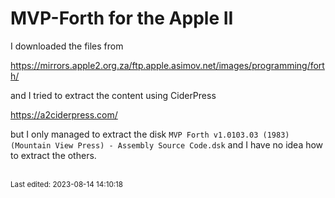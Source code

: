 # MVP-Forth for the Apple II

I downloaded the files from

<https://mirrors.apple2.org.za/ftp.apple.asimov.net/images/programming/forth/>

and I tried to extract the content using CiderPress

<https://a2ciderpress.com/>

but I only managed to extract the disk `MVP Forth v1.0103.03 (1983)(Mountain View Press) - Assembly Source Code.dsk` and I have no idea how to extract the others.


<br><sub>Last edited: 2023-08-14 14:10:18</sub>
